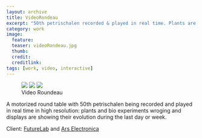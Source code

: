 ```yaml
---
layout: archive
title: VideoRondeau
excerpt: "50th petrischalen recorded & played in real time. Plants are wroging and displayed in those pretis"
category: work
image: 
  feature: 
  teaser: videoRondeau.jpg
  thumb: 
  credit:
  creditlink: 
tags: [work, video, interactive]
---
```


<figure class="third">
	<img src="https://farm9.staticflickr.com/8614/16546310989_a90f476cc6_z.jpg">
	<img src="https://farm9.staticflickr.com/8632/16706530156_2cd46ee742_z.jpg">
	<img src="https://farm9.staticflickr.com/8620/16706529546_f21d15e7f9_z.jpg">
	<figcaption>Video Roundeau</figcaption>
</figure>

A motorized round table with 50th petrischalen being recorded and played in real time in high resolution: plants and bio experiments wroging and displays are showing their evolution during the last day or week.

Client: [FutureLab](http://www.futurelab.org.uk/) and [Ars Electronica](www.aec.at/)
